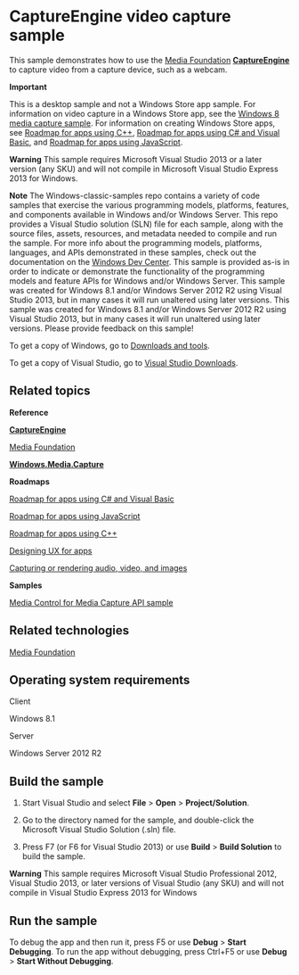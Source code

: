CaptureEngine video capture sample
==================================

This sample demonstrates how to use the [Media Foundation](http://msdn.microsoft.com/en-us/library/windows/desktop/ms694197) [**CaptureEngine**](http://msdn.microsoft.com/en-us/library/windows/desktop/hh162749) to capture video from a capture device, such as a webcam.

**Important**  

This is a desktop sample and not a Windows Store app sample. For information on video capture in a Windows Store app, see the [Windows 8 media capture sample](http://go.microsoft.com/fwlink/p/?linkid=241428). For information on creating Windows Store apps, see [Roadmap for apps using C++](http://msdn.microsoft.com/en-us/library/windows/desktop/hh700360), [Roadmap for apps using C\# and Visual Basic](http://msdn.microsoft.com/en-us/library/windows/desktop/br229583), and [Roadmap for apps using JavaScript](http://msdn.microsoft.com/en-us/library/windows/desktop/hh465037).

**Warning**  This sample requires Microsoft Visual Studio 2013 or a later version (any SKU) and will not compile in Microsoft Visual Studio Express 2013 for Windows.

**Note**  The Windows-classic-samples repo contains a variety of code samples that exercise the various programming models, platforms, features, and components available in Windows and/or Windows Server. This repo provides a Visual Studio solution (SLN) file for each sample, along with the source files, assets, resources, and metadata needed to compile and run the sample. For more info about the programming models, platforms, languages, and APIs demonstrated in these samples, check out the documentation on the [Windows Dev Center](https://dev.windows.com). This sample is provided as-is in order to indicate or demonstrate the functionality of the programming models and feature APIs for Windows and/or Windows Server. This sample was created for Windows 8.1 and/or Windows Server 2012 R2 using Visual Studio 2013, but in many cases it will run unaltered using later versions. This sample was created for Windows 8.1 and/or Windows Server 2012 R2 using Visual Studio 2013, but in many cases it will run unaltered using later versions. Please provide feedback on this sample!

To get a copy of Windows, go to [Downloads and tools](http://go.microsoft.com/fwlink/p/?linkid=301696).

To get a copy of Visual Studio, go to [Visual Studio Downloads](http://go.microsoft.com/fwlink/p/?linkid=301697).

Related topics
--------------

**Reference**

[**CaptureEngine**](http://msdn.microsoft.com/en-us/library/windows/desktop/hh162749)

[Media Foundation](http://msdn.microsoft.com/en-us/library/windows/desktop/ms694197)

[**Windows.Media.Capture**](http://msdn.microsoft.com/en-us/library/windows/desktop/br226738)

**Roadmaps**

[Roadmap for apps using C\# and Visual Basic](http://msdn.microsoft.com/en-us/library/windows/desktop/br229583)

[Roadmap for apps using JavaScript](http://msdn.microsoft.com/en-us/library/windows/desktop/hh465037)

[Roadmap for apps using C++](http://msdn.microsoft.com/en-us/library/windows/desktop/hh700360)

[Designing UX for apps](http://msdn.microsoft.com/en-us/library/windows/desktop/hh767284)

[Capturing or rendering audio, video, and images](http://msdn.microsoft.com/en-us/library/windows/desktop/hh465156)

**Samples**

[Media Control for Media Capture API sample](http://go.microsoft.com/fwlink/p/?linkid=241428)

Related technologies
--------------------

[Media Foundation](http://msdn.microsoft.com/en-us/library/windows/desktop/ms694197)

Operating system requirements
-----------------------------

Client

Windows 8.1

Server

Windows Server 2012 R2

Build the sample
----------------

1.  Start Visual Studio and select **File** \> **Open** \> **Project/Solution**.

2.  Go to the directory named for the sample, and double-click the Microsoft Visual Studio Solution (.sln) file.

3.  Press F7 (or F6 for Visual Studio 2013) or use **Build** \> **Build Solution** to build the sample.

**Warning**  This sample requires Microsoft Visual Studio Professional 2012, Visual Studio 2013, or later versions of Visual Studio (any SKU) and will not compile in Visual Studio Express 2013 for Windows

Run the sample
--------------

To debug the app and then run it, press F5 or use **Debug** \> **Start Debugging**. To run the app without debugging, press Ctrl+F5 or use **Debug** \> **Start Without Debugging**.

